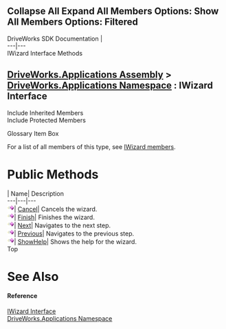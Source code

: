 Collapse All Expand All Members Options: Show All  Members Options: Filtered   
---  
DriveWorks SDK Documentation  |   
---|---  
IWizard Interface Methods   
  
[DriveWorks.Applications Assembly](topic13.md) > [DriveWorks.Applications Namespace](topic16.md) : IWizard Interface  
---  
  
Include Inherited Members    
Include Protected Members    


Glossary Item Box

For a list of all members of this type, see [IWizard members](topic614.md).

# Public Methods

| Name| Description  
---|---|---  
![ Method](dotnetimages/Method.gif)| [Cancel](topic618.md)| Cancels the wizard.   
![ Method](dotnetimages/Method.gif)| [Finish](topic619.md)| Finishes the wizard.   
![ Method](dotnetimages/Method.gif)| [Next](topic620.md)| Navigates to the next step.   
![ Method](dotnetimages/Method.gif)| [Previous](topic621.md)| Navigates to the previous step.   
![ Method](dotnetimages/Method.gif)| [ShowHelp](topic622.md)| Shows the help for the wizard.   
Top

# See Also

#### Reference

[IWizard Interface](topic613.md)   
[DriveWorks.Applications Namespace](topic16.md)


